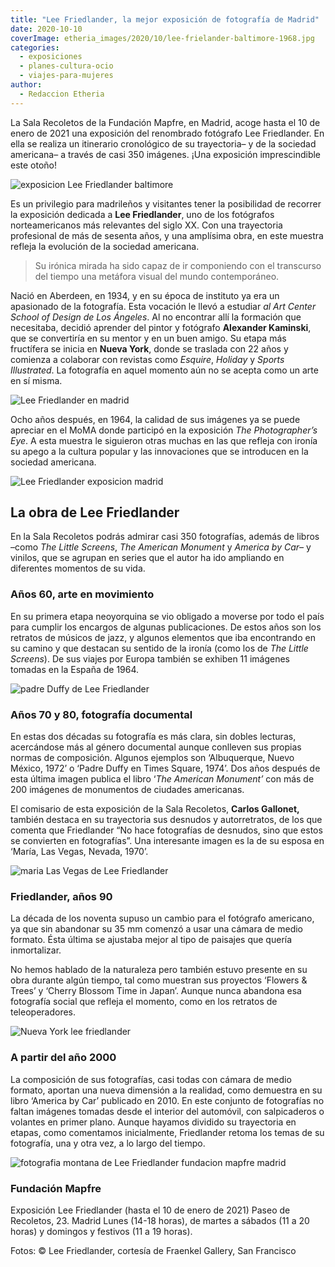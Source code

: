 ```yaml
---
title: "Lee Friedlander, la mejor exposición de fotografía de Madrid"
date: 2020-10-10
coverImage: etheria_images/2020/10/lee-frielander-baltimore-1968.jpg
categories: 
  - exposiciones
  - planes-cultura-ocio
  - viajes-para-mujeres
author: 
  - Redaccion Etheria
---
```


La Sala Recoletos de la Fundación Mapfre, en Madrid, acoge hasta el 10 de enero de 2021 
una exposición del renombrado fotógrafo Lee Friedlander. En ella se realiza un 
itinerario cronológico de su trayectoria– y de la sociedad americana– a través de casi 
350 imágenes. ¡Una exposición imprescindible este otoño! 

![exposicion Lee Friedlander baltimore](etheria_images/2020/10/lee-frielander-baltimore-1968.jpg "Baltimore, 1968. © Lee Friedlander")

Es un privilegio para madrileños y visitantes tener la posibilidad de recorrer la 
exposición dedicada a **Lee Friedlander**, uno de los fotógrafos norteamericanos más 
relevantes del siglo XX. Con una trayectoria profesional de más de sesenta años, y una 
amplísima obra, en este muestra refleja la evolución de la sociedad americana. 

> Su irónica mirada ha sido capaz de ir componiendo con el transcurso del tiempo una 
> metáfora visual del mundo contemporáneo. 

Nació en Aberdeen, en 1934, y en su época de instituto ya era un apasionado de la 
fotografía. Esta vocación le llevó a estudiar _al Art Center School of Design de Los 
Ángeles_. Al no encontrar allí la formación que necesitaba, decidió aprender del pintor 
y fotógrafo **Alexander Kaminski**, que se convertiría en su mentor y en un buen amigo. 
Su etapa más fructífera se inicia en **Nueva York**, donde se traslada con 22 años y 
comienza a colaborar con revistas como _Esquire_, _Holiday_ y _Sports Illustrated_. La 
fotografía en aquel momento aún no se acepta como un arte en sí misma. 

![Lee Friedlander en madrid](etheria_images/2020/10/Lee-friedlander-fotografo-americano.jpg "Lee Friedlander Nashville, 1963. © Lee Friedlander")

Ocho años después, en 1964, la calidad de sus imágenes ya se puede apreciar en el MoMA 
donde participó en la exposición _The Photographer’s Eye_. A esta muestra le siguieron 
otras muchas en las que refleja con ironía su apego a la cultura popular y las 
innovaciones que se introducen en la sociedad americana. 

![Lee Friedlander exposicion madrid](etheria_images/2020/10/exposicion-lee-friendlander-madrid.jpg "Nueva York, 1963. © Lee Friedlander")

## La obra de Lee Friedlander

En la Sala Recoletos podrás admirar casi 350 fotografías, además de libros –como _The 
Little Screens_, _The American Monument_ y _America by Car–_ y vinilos, que se agrupan 
en series que el autor ha ido ampliando en diferentes momentos de su vida. 

### Años 60, arte en movimiento

En su primera etapa neoyorquina se vio obligado a moverse por todo el país para cumplir 
los encargos de algunas publicaciones. De estos años son los retratos de músicos de 
jazz, y algunos elementos que iba encontrando en su camino y que destacan su sentido de 
la ironía (como los de _The Little Screens_). De sus viajes por Europa también se 
exhiben 11 imágenes tomadas en la España de 1964. 

![padre Duffy de Lee Friedlander](etheria_images/2020/10/lee-friedlander-expo-mapfre.jpg "El padre Duffy, Times Square, Nueva York, 1974. © Lee Friedlander")

### Años 70 y 80, fotografía documental

En estas dos décadas su fotografía es más clara, sin dobles lecturas, acercándose más al 
género documental aunque conlleven sus propias normas de composición. Algunos ejemplos 
son ‘Albuquerque, Nuevo México, 1972’ o ‘Padre Duffy en Times Square, 1974’. Dos años 
después de esta última imagen publica el libro ‘_The American Monument’_ con más de 200 
imágenes de monumentos de ciudades americanas. 

El comisario de esta exposición de la Sala Recoletos, **Carlos Gallonet,** también 
destaca en su trayectoria sus desnudos y autorretratos, de los que comenta que 
Friedlander “No hace fotografías de desnudos, sino que estos se convierten en 
fotografías”. Una interesante imagen es la de su esposa en ‘María, Las Vegas, Nevada, 
1970’. 

![maria Las Vegas de Lee Friedlander](etheria_images/2020/10/lee-friedlander-desnudo.jpg "María, Las Vegas, Nevada, 1970. © Lee Friedlander")

### Friedlander, años 90

La década de los noventa supuso un cambio para el fotógrafo americano, ya que sin 
abandonar su 35 mm comenzó a usar una cámara de medio formato. Ésta última se ajustaba 
mejor al tipo de paisajes que quería inmortalizar. 

No hemos hablado de la naturaleza pero también estuvo presente en su obra durante algún 
tiempo, tal como muestran sus proyectos ‘Flowers & Trees’ y ‘Cherry Blossom Time in 
Japan’. Aunque nunca abandona esa fotografía social que refleja el momento, como en los 
retratos de teleoperadores. 

![Nueva York lee friedlander](etheria_images/2020/10/lee-friedlander-exposicion-mapfre-madrid.jpg "Nueva York, 2002. © Lee Friedlander")

### A partir del año 2000

La composición de sus fotografías, casi todas con cámara de medio formato, aportan una 
nueva dimensión a la realidad, como demuestra en su libro ‘America by Car’ publicado en 
2010. En este conjunto de fotografías no faltan imágenes tomadas desde el interior del 
automóvil, con salpicaderos o volantes en primer plano. Aunque hayamos dividido su 
trayectoria en etapas, como comentamos inicialmente, Friedlander retoma los temas de su 
fotografía, una y otra vez, a lo largo del tiempo. 

![fotografia montana de Lee Friedlander fundacion mapfre madrid](etheria_images/2020/10/lee-friedlander-fotos-coches.jpg "Montana, 2008. © Lee Friedlander")

### Fundación Mapfre

Exposición Lee Friedlander (hasta el 10 de enero de 2021) Paseo de Recoletos, 23. Madrid 
Lunes (14-18 horas), de martes a sábados (11 a 20 horas) y domingos y festivos (11 a 19 
horas). 

Fotos: © Lee Friedlander, cortesía de Fraenkel Gallery, San Francisco
